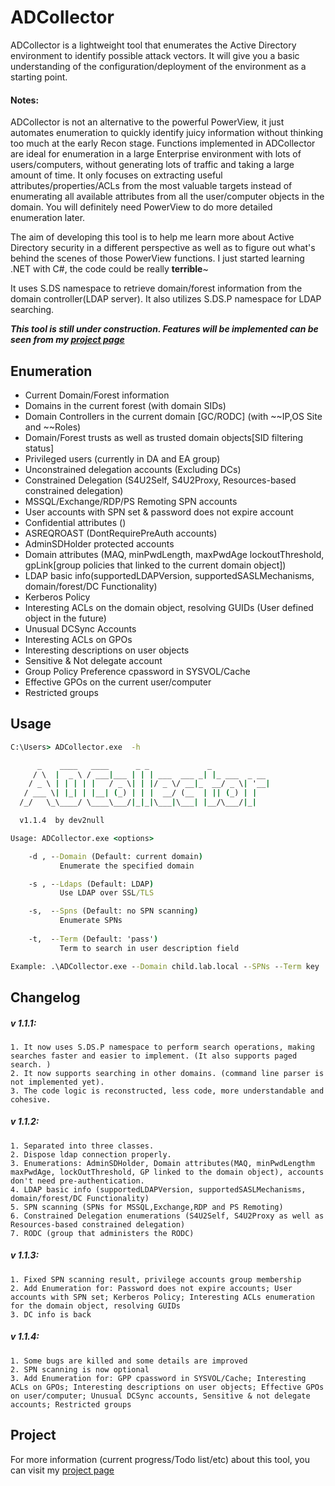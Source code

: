 # ADCollector
ADCollector is a lightweight tool that enumerates the Active Directory environment to identify possible attack vectors. It will give you a basic understanding of the configuration/deployment of the environment as a starting point. 

#### Notes: 
ADCollector is not an alternative to the powerful PowerView, it just automates enumeration to quickly identify juicy information without thinking too much at the early Recon stage. Functions implemented in ADCollector are ideal for enumeration in a large Enterprise environment with lots of users/computers, without generating lots of traffic and taking a large amount of time. It only focuses on extracting useful attributes/properties/ACLs from the most valuable targets instead of enumerating all available attributes from all the user/computer objects in the domain. You will definitely need PowerView to do more detailed enumeration later.

The aim of developing this tool is to help me learn more about Active Directory security in a different perspective as well as to figure out what's behind the scenes of those PowerView functions. I just started learning .NET with C#, the code could be really **terrible**~


It uses S.DS namespace to retrieve domain/forest information from the domain controller(LDAP server). It also utilizes S.DS.P namespace for LDAP searching.

_**This tool is still under construction. Features will be implemented can be seen from my [project page](https://github.com/dev-2null/ADCollector/projects/1)**_


## Enumeration
* Current Domain/Forest information
* Domains in the current forest (with domain SIDs)
* Domain Controllers in the current domain \[GC/RODC] (with ~~IP,OS Site and ~~Roles)
* Domain/Forest trusts as well as trusted domain objects[SID filtering status]
* Privileged users (currently in DA and EA group)
* Unconstrained delegation accounts (Excluding DCs)
* Constrained Delegation (S4U2Self, S4U2Proxy, Resources-based constrained delegation)
* MSSQL/Exchange/RDP/PS Remoting SPN accounts
* User accounts with SPN set & password does not expire account
* Confidential attributes ()
* ASREQROAST (DontRequirePreAuth accounts)
* AdminSDHolder protected accounts
* Domain attributes (MAQ, minPwdLength, maxPwdAge lockoutThreshold, gpLink[group policies that linked to the current domain object])
* LDAP basic info(supportedLDAPVersion, supportedSASLMechanisms, domain/forest/DC Functionality)
* Kerberos Policy
* Interesting ACLs on the domain object, resolving GUIDs (User defined object in the future)
* Unusual DCSync Accounts
* Interesting ACLs on GPOs
* Interesting descriptions on user objects
* Sensitive & Not delegate account
* Group Policy Preference cpassword in SYSVOL/Cache
* Effective GPOs on the current user/computer
* Restricted groups

## Usage
```bat
C:\Users> ADCollector.exe  -h

      _    ____   ____      _ _             _
     / \  |  _ \ / ___|___ | | | ___  ___ _| |_ ___  _ __
    / _ \ | | | | |   / _ \| | |/ _ \/ __|_  __/ _ \| '__|
   / ___ \| |_| | |__| (_) | | |  __/ (__  | || (_) | |
  /_/   \_\____/ \____\___/|_|_|\___|\___| |__/\___/|_|

  v1.1.4  by dev2null

Usage: ADCollector.exe <options>

    -d , --Domain (Default: current domain)
           Enumerate the specified domain

    -s , --Ldaps (Default: LDAP)
           Use LDAP over SSL/TLS

    -s,  --Spns (Default: no SPN scanning)
           Enumerate SPNs
    
    -t,  --Term (Default: 'pass')
           Term to search in user description field

Example: .\ADCollector.exe --Domain child.lab.local --SPNs --Term key
```


## Changelog
##### v 1.1.1:
    1. It now uses S.DS.P namespace to perform search operations, making searches faster and easier to implement. (It also supports paged search. )
    2. It now supports searching in other domains. (command line parser is not implemented yet).
    3. The code logic is reconstructed, less code, more understandable and cohesive.
##### v 1.1.2:
    1. Separated into three classes.
    2. Dispose ldap connection properly.
    3. Enumerations: AdminSDHolder, Domain attributes(MAQ, minPwdLengthm maxPwdAge, lockOutThreshold, GP linked to the domain object), accounts don't need pre-authentication.
    4. LDAP basic info (supportedLDAPVersion, supportedSASLMechanisms, domain/forest/DC Functionality)
    5. SPN scanning (SPNs for MSSQL,Exchange,RDP and PS Remoting)
    6. Constrained Delegation enumerations (S4U2Self, S4U2Proxy as well as Resources-based constrained delegation)
    7. RODC (group that administers the RODC)
##### v 1.1.3:
    1. Fixed SPN scanning result, privilege accounts group membership
    2. Add Enumeration for: Password does not expire accounts; User accounts with SPN set; Kerberos Policy; Interesting ACLs enumeration for the domain object, resolving GUIDs
    3. DC info is back
##### v 1.1.4:
    1. Some bugs are killed and some details are improved
    2. SPN scanning is now optional
    3. Add Enumeration for: GPP cpassword in SYSVOL/Cache; Interesting ACLs on GPOs; Interesting descriptions on user objects; Effective GPOs on user/computer; Unusual DCSync accounts, Sensitive & not delegate accounts; Restricted groups

## Project
For more information (current progress/Todo list/etc) about this tool, you can visit my [project page](https://github.com/dev-2null/ADCollector/projects/1)


